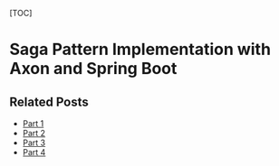 [TOC]

# Saga Pattern Implementation with Axon and Spring Boot



## Related Posts

- [Part 1](https://progressivecoder.com/saga-pattern-implementation-with-axon-and-spring-boot-part-1/)
- [Part 2](https://progressivecoder.com/saga-pattern-implementation-axon-spring-boot-part-2/)
- [Part 3](https://progressivecoder.com/saga-pattern-implementation-axon-spring-boot-part-3/)
- [Part 4](https://progressivecoder.com/saga-pattern-implementation-with-axon-and-spring-boot-part-4/)




